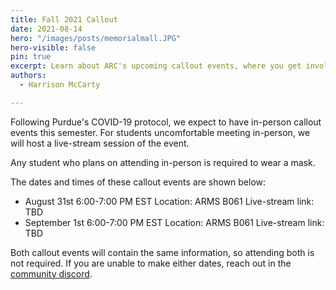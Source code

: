 ```yaml
---
title: Fall 2021 Callout
date: 2021-08-14
hero: "/images/posts/memorialmall.JPG"
hero-visible: false
pin: true
excerpt: Learn about ARC's upcoming callout events, where you get involved in various ongoing projects.
authors:
  - Harrison McCarty

---
```


Following Purdue's COVID-19 protocol, we expect to have in-person callout events this semester. For students uncomfortable meeting in-person, we will host a live-stream session of the event.

Any student who plans on attending in-person is required to wear a mask.

The dates and times of these callout events are shown below:
- August 31st 6:00-7:00 PM EST
  Location: ARMS B061
  Live-stream link: TBD
- September 1st 6:00-7:00 PM EST
  Location: ARMS B061
  Live-stream link: TBD

Both callout events will contain the same information, so attending both is not required. If you are unable to make either dates, reach out in the [community discord](https://discord.gg/xPJfDaztvS).